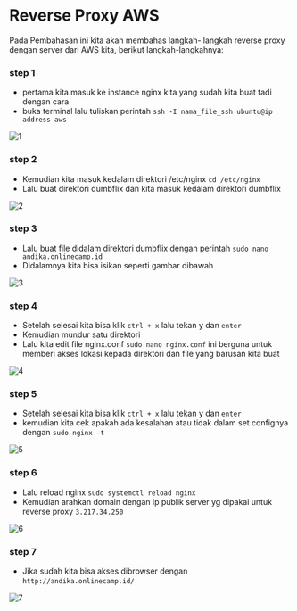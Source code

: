 # Reverse Proxy AWS
Pada Pembahasan ini kita akan membahas langkah- langkah reverse proxy dengan server dari AWS kita, berikut langkah-langkahnya:

### step 1
* pertama kita masuk ke instance nginx kita yang sudah kita buat tadi dengan cara 
* buka terminal lalu tuliskan perintah `ssh -I nama_file_ssh ubuntu@ip address aws`

![1](assets/reverse-aws1.PNG)

### step 2
* Kemudian kita masuk kedalam direktori /etc/nginx `cd /etc/nginx`
* Lalu buat direktori dumbflix dan kita masuk kedalam direktori dumbflix

![2](assets/reverse-aws2.PNG)

### step 3
* Lalu buat file didalam direktori dumbflix dengan perintah `sudo nano andika.onlinecamp.id`
* Didalamnya kita bisa isikan seperti gambar dibawah

![3](assets/reverse-aws3.PNG)

### step 4
* Setelah selesai kita bisa klik `ctrl + x` lalu tekan y dan `enter`
* Kemudian mundur satu direktori
* Lalu kita edit file nginx.conf `sudo nano nginx.conf` ini berguna untuk memberi akses lokasi kepada direktori dan file yang barusan kita buat

![4](assets/reverse-aws4.PNG)

### step 5
* Setelah selesai kita bisa klik `ctrl + x` lalu tekan y dan `enter`
* kemudian kita cek apakah ada kesalahan atau tidak dalam set confignya dengan `sudo nginx -t`

![5](assets/reverse-aws5.PNG)

### step 6
* Lalu reload nginx `sudo systemctl reload nginx`
* Kemudian arahkan domain dengan ip publik server yg dipakai untuk reverse proxy `3.217.34.250`

![6](assets/reverse-aws6.PNG)

### step 7
* Jika sudah kita bisa akses dibrowser dengan `http://andika.onlinecamp.id/`

![7](assets/reverse-aws7.PNG)
  

   

